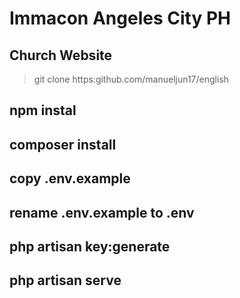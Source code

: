# Immacon Angeles City PH

## Church Website

>git clone https:github.com/manueljun17/english
## npm instal
## composer install 
## copy .env.example 
## rename .env.example to .env
## php artisan key:generate
## php artisan serve